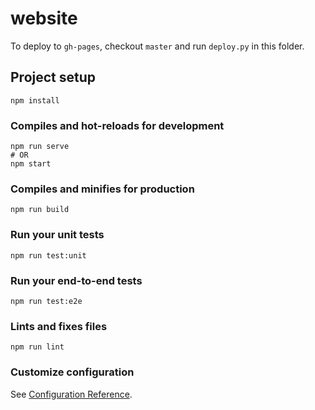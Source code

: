 # website

To deploy to `gh-pages`, checkout `master` and run `deploy.py` in this folder.

## Project setup
```
npm install
```

### Compiles and hot-reloads for development
```
npm run serve
# OR
npm start
```

### Compiles and minifies for production
```
npm run build
```

### Run your unit tests
```
npm run test:unit
```

### Run your end-to-end tests
```
npm run test:e2e
```

### Lints and fixes files
```
npm run lint
```

### Customize configuration
See [Configuration Reference](https://cli.vuejs.org/config/).

